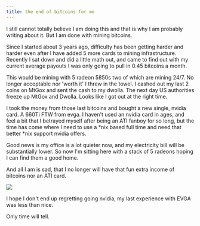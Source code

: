 ```yaml
---
title: the end of bitcoins for me
---
```

I still cannot totally believe I am doing this and that is why I am probably writing about it.  But I am done with mining bitcoins.

Since I started about 3 years ago, difficulty has been getting harder and harder even after I have added 5 more cards to mining infrastructure.  Recently I sat down and did a little math out, and came to find out with my current average payouts I was only going to pull in 0.45 bitcoins a month.

This would be mining with 5 radeon 5850s two of which are mining 24/7.  No longer acceptable nor 'worth it' I threw in the towel.  I cashed out my last 2 coins on MtGox and sent the cash to my dwolla.  The next day US authorities freeze up MtGox and Dwolla.  Looks like I got out at the right time.

I took the money from those last bitcoins and bought a new single, nvidia card.  A 660Ti FTW from evga.  I haven't used an nvidia card in ages, and feel a bit that I betrayed myself after being an ATI fanboy for so long, but the time has come where I need to use a *nix based full time and need that better *nix support nvidia offers.

Good news is my office is a lot quieter now, and my electricity bill will be substantially lower.  So now I'm sitting here with a stack of 5 radeons hoping I can find them a good home.

And all I am is sad, that I no longer will have that fun extra income of bitcoins nor an ATI card.  

![](http://bananafish.in/files/img/blog/radesons.jpg)

I hope I don't end up regretting going nvidia, my last experience with EVGA was less than nice.

Only time will tell.

